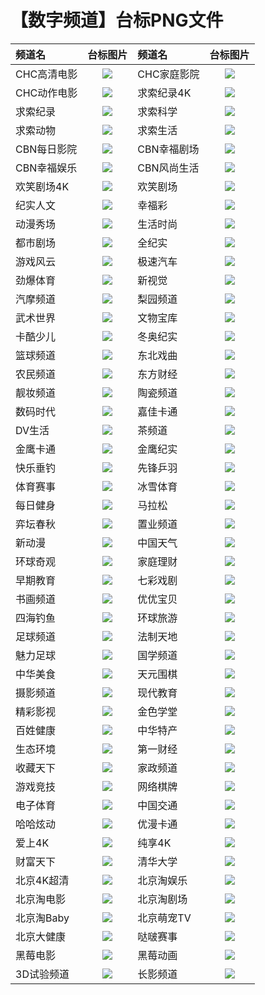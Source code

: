 # 【数字频道】台标PNG文件
|频道名|台标图片|频道名|台标图片|
|:---|:---:|:---|:---:|
|CHC高清电影|<img src="https://raw.githubusercontent.com/wanglindl/TVlogo/main/img/CHC1.png">|CHC家庭影院|<img src="https://raw.githubusercontent.com/wanglindl/TVlogo/main/img/CHC2.png">|
|CHC动作电影|<img src="https://raw.githubusercontent.com/wanglindl/TVlogo/main/img/CHC3.png">|求索纪录4K|<img src="https://raw.githubusercontent.com/wanglindl/TVlogo/main/img/Qiusuo5.png">|
|求索纪录|<img src="https://raw.githubusercontent.com/wanglindl/TVlogo/main/img/Qiusuo1.png">|求索科学|<img src="https://raw.githubusercontent.com/wanglindl/TVlogo/main/img/Qiusuo2.png">|
|求索动物|<img src="https://raw.githubusercontent.com/wanglindl/TVlogo/main/img/Qiusuo3.png">|求索生活|<img src="https://raw.githubusercontent.com/wanglindl/TVlogo/main/img/Qiusuo4.png">|
|CBN每日影院|<img src="https://raw.githubusercontent.com/wanglindl/TVlogo/main/img/CBN1.png">|CBN幸福剧场|<img src="https://raw.githubusercontent.com/wanglindl/TVlogo/main/img/CBN2.png">|
|CBN幸福娱乐|<img src="https://raw.githubusercontent.com/wanglindl/TVlogo/main/img/CBN3.png">|CBN风尚生活|<img src="https://raw.githubusercontent.com/wanglindl/TVlogo/main/img/CBN4.png">|
|欢笑剧场4K|<img src="https://raw.githubusercontent.com/wanglindl/TVlogo/main/img/hxjc4k.png">|欢笑剧场|<img src="https://raw.githubusercontent.com/wanglindl/TVlogo/main/img/hxjchd.png">|
|纪实人文|<img src="https://raw.githubusercontent.com/wanglindl/TVlogo/main/img/jsrw.png">|幸福彩|<img src="https://raw.githubusercontent.com/wanglindl/TVlogo/main/img/xfc.png">|
|动漫秀场|<img src="https://raw.githubusercontent.com/wanglindl/TVlogo/main/img/dmxc.png">|生活时尚|<img src="https://raw.githubusercontent.com/wanglindl/TVlogo/main/img/shss.png">|
|都市剧场|<img src="https://raw.githubusercontent.com/wanglindl/TVlogo/main/img/dsjc.png">|全纪实|<img src="https://raw.githubusercontent.com/wanglindl/TVlogo/main/img/qjs.png">|
|游戏风云|<img src="https://raw.githubusercontent.com/wanglindl/TVlogo/main/img/yxfy.png">|极速汽车|<img src="https://raw.githubusercontent.com/wanglindl/TVlogo/main/img/jsqc.png">|
|劲爆体育|<img src="https://raw.githubusercontent.com/wanglindl/TVlogo/main/img/jbty.png">|新视觉|<img src="https://raw.githubusercontent.com/wanglindl/TVlogo/main/img/xsj.png">|
|汽摩频道|<img src="https://raw.githubusercontent.com/wanglindl/TVlogo/main/img/qmpd.png">|梨园频道|<img src="https://raw.githubusercontent.com/wanglindl/TVlogo/main/img/lypd.png">|
|武术世界|<img src="https://raw.githubusercontent.com/wanglindl/TVlogo/main/img/wssj.png">|文物宝库|<img src="https://raw.githubusercontent.com/wanglindl/TVlogo/main/img/wwbk.png">|
|卡酷少儿|<img src="https://raw.githubusercontent.com/wanglindl/TVlogo/main/img/kakushaoer.png">|冬奥纪实|<img src="https://raw.githubusercontent.com/wanglindl/TVlogo/main/img/dajs.png">|
|篮球频道|<img src="https://raw.githubusercontent.com/wanglindl/TVlogo/main/img/lqpd.png">|东北戏曲|<img src="https://raw.githubusercontent.com/wanglindl/TVlogo/main/img/dbxq.png">|
|农民频道|<img src="https://raw.githubusercontent.com/wanglindl/TVlogo/main/img/nmpd.png">|东方财经|<img src="https://raw.githubusercontent.com/wanglindl/TVlogo/main/img/dfcj.png">|
|靓妆频道|<img src="https://raw.githubusercontent.com/wanglindl/TVlogo/main/img/liangzhuang.png">|陶瓷频道|<img src="https://raw.githubusercontent.com/wanglindl/TVlogo/main/img/tcpd.png">|
|数码时代|<img src="https://raw.githubusercontent.com/wanglindl/TVlogo/main/img/smsd.png">|嘉佳卡通|<img src="https://raw.githubusercontent.com/wanglindl/TVlogo/main/img/jjkt.png">|
|DV生活|<img src="https://raw.githubusercontent.com/wanglindl/TVlogo/main/img/dvsh.png">|茶频道|<img src="https://raw.githubusercontent.com/wanglindl/TVlogo/main/img/chapd.png">|
|金鹰卡通|<img src="https://raw.githubusercontent.com/wanglindl/TVlogo/main/img/jykt.png">|金鹰纪实|<img src="https://raw.githubusercontent.com/wanglindl/TVlogo/main/img/jyjs.png">|
|快乐垂钓|<img src="https://raw.githubusercontent.com/wanglindl/TVlogo/main/img/klcd.png">|先锋乒羽|<img src="https://raw.githubusercontent.com/wanglindl/TVlogo/main/img/xfpy.png">|
|体育赛事|<img src="https://raw.githubusercontent.com/wanglindl/TVlogo/main/img/tyss.png">|冰雪体育|<img src="https://raw.githubusercontent.com/wanglindl/TVlogo/main/img/bxty.png">|
|每日健身|<img src="https://raw.githubusercontent.com/wanglindl/TVlogo/main/img/mrjs.png">|马拉松|<img src="https://raw.githubusercontent.com/wanglindl/TVlogo/main/img/malasong.png">|
|弈坛春秋|<img src="https://raw.githubusercontent.com/wanglindl/TVlogo/main/img/ytcq.png">|置业频道|<img src="https://raw.githubusercontent.com/wanglindl/TVlogo/main/img/zypd.png">|
|新动漫|<img src="https://raw.githubusercontent.com/wanglindl/TVlogo/main/img/xindm.png">|中国天气|<img src="https://raw.githubusercontent.com/wanglindl/TVlogo/main/img/zgtq.png">|
|环球奇观|<img src="https://raw.githubusercontent.com/wanglindl/TVlogo/main/img/hyqg.png">|家庭理财|<img src="https://raw.githubusercontent.com/wanglindl/TVlogo/main/img/jtlc.png">|
|早期教育|<img src="https://raw.githubusercontent.com/wanglindl/TVlogo/main/img/zqjy.png">|七彩戏剧|<img src="https://raw.githubusercontent.com/wanglindl/TVlogo/main/img/qcxj.png">|
|书画频道|<img src="https://raw.githubusercontent.com/wanglindl/TVlogo/main/img/shpd.png">|优优宝贝|<img src="https://raw.githubusercontent.com/wanglindl/TVlogo/main/img/yybb.png">|
|四海钓鱼|<img src="https://raw.githubusercontent.com/wanglindl/TVlogo/main/img/shdy.png">|环球旅游|<img src="https://raw.githubusercontent.com/wanglindl/TVlogo/main/img/hqly.png">|
|足球频道|<img src="https://raw.githubusercontent.com/wanglindl/TVlogo/main/img/zqpd.png">|法制天地|<img src="https://raw.githubusercontent.com/wanglindl/TVlogo/main/img/fztd.png">|
|魅力足球|<img src="https://raw.githubusercontent.com/wanglindl/TVlogo/main/img/mlzq.png">|国学频道|<img src="https://raw.githubusercontent.com/wanglindl/TVlogo/main/img/gxpd.png">|
|中华美食|<img src="https://raw.githubusercontent.com/wanglindl/TVlogo/main/img/zhms.png">|天元围棋|<img src="https://raw.githubusercontent.com/wanglindl/TVlogo/main/img/tywq.png">|
|摄影频道|<img src="https://raw.githubusercontent.com/wanglindl/TVlogo/main/img/sypd.png">|现代教育|<img src="https://raw.githubusercontent.com/wanglindl/TVlogo/main/img/xdjy.png">|
|精彩影视|<img src="https://raw.githubusercontent.com/wanglindl/TVlogo/main/img/jcys.png">|金色学堂|<img src="https://raw.githubusercontent.com/wanglindl/TVlogo/main/img/jsxt.png">|
|百姓健康|<img src="https://raw.githubusercontent.com/wanglindl/TVlogo/main/img/bxjk.png">|中华特产|<img src="https://raw.githubusercontent.com/wanglindl/TVlogo/main/img/zhtc.png">|
|生态环境|<img src="https://raw.githubusercontent.com/wanglindl/TVlogo/main/img/sthj.png">|第一财经|<img src="https://raw.githubusercontent.com/wanglindl/TVlogo/main/img/dycj.png">|
|收藏天下|<img src="https://raw.githubusercontent.com/wanglindl/TVlogo/main/img/sctx.png">|家政频道|<img src="https://raw.githubusercontent.com/wanglindl/TVlogo/main/img/jzpd.png">|
|游戏竞技|<img src="https://raw.githubusercontent.com/wanglindl/TVlogo/main/img/yxjj.png">|网络棋牌|<img src="https://raw.githubusercontent.com/wanglindl/TVlogo/main/img/wlqp.png">|
|电子体育|<img src="https://raw.githubusercontent.com/wanglindl/TVlogo/main/img/dzty.png">|中国交通|<img src="https://raw.githubusercontent.com/wanglindl/TVlogo/main/img/zgjt.png">|
|哈哈炫动|<img src="https://raw.githubusercontent.com/wanglindl/TVlogo/main/img/hhxd.png">|优漫卡通|<img src="https://raw.githubusercontent.com/wanglindl/TVlogo/main/img/ymkt.png">|
|爱上4K|<img src="https://raw.githubusercontent.com/wanglindl/TVlogo/main/img/ah4k.png">|纯享4K|<img src="https://raw.githubusercontent.com/wanglindl/TVlogo/main/img/cx4k.png">|
|财富天下|<img src="https://raw.githubusercontent.com/wanglindl/TVlogo/main/img/cftx.png">|清华大学|<img src="https://raw.githubusercontent.com/wanglindl/TVlogo/main/img/qhdx.png">|
|北京4K超清|<img src="https://raw.githubusercontent.com/wanglindl/TVlogo/main/img/bj4kcq.png">|北京淘娱乐|<img src="https://raw.githubusercontent.com/wanglindl/TVlogo/main/img/bjtyl.png">|
|北京淘电影|<img src="https://raw.githubusercontent.com/wanglindl/TVlogo/main/img/bjtdy.png">|北京淘剧场|<img src="https://raw.githubusercontent.com/wanglindl/TVlogo/main/img/bjtjc.png">|
|北京淘Baby|<img src="https://raw.githubusercontent.com/wanglindl/TVlogo/main/img/bjtbb.png">|北京萌宠TV|<img src="https://raw.githubusercontent.com/wanglindl/TVlogo/main/img/bjmctv.png">|
|北京大健康|<img src="https://raw.githubusercontent.com/wanglindl/TVlogo/main/img/bjdjk.png">|哒啵赛事|<img src="https://raw.githubusercontent.com/wanglindl/TVlogo/main/img/dbss.png">|
|黑莓电影|<img src="https://raw.githubusercontent.com/wanglindl/TVlogo/main/img/hmdy.png">|黑莓动画|<img src="https://raw.githubusercontent.com/wanglindl/TVlogo/main/img/hmdh.png">|
|3D试验频道|<img src="https://raw.githubusercontent.com/wanglindl/TVlogo/main/img/sz3dsypd.png">|长影频道|<img src="https://raw.githubusercontent.com/wanglindl/TVlogo/main/img/cypd.png">|
